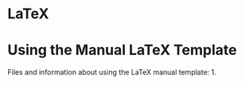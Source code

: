 # LaTeX
<h1>Using the Manual LaTeX Template</h1>
Files and information about using the LaTeX manual template:
1. 
